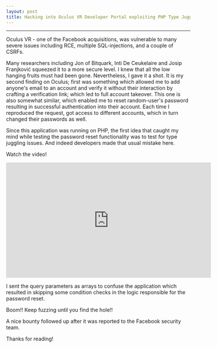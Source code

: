 ```yaml
---
layout: post
title: Hacking into Oculus VR Developer Portal exploiting PHP Type Juggling
---
```


---


Oculus VR - one of the Facebook acquisitions, was vulnerable to many severe issues including RCE, multiple SQL-injections, and a couple of CSRFs.

Many researchers including Jon of Bitquark, Inti De Ceukelaire and Josip Franjković squeezed it to a more secure level. I knew that all the low hanging fruits must had been gone. Nevertheless, I gave it a shot. It is my second finding on Oculus; first was something which allowed me to add anyone's email to an account and verify it without their interaction by crafting a verification link; which led to full account takeover. This one is also somewhat similar, which enabled me to reset random-user's password resulting in successful authentication into their account. Each time I reproduced the request, got access to different accounts, which in turn changed their passwords as well.

Since this application was running on PHP, the first idea that caught my mind while testing the password reset functionality was to test for type juggling issues. And indeed developers made that usual mistake here.

Watch the video!



<iframe width="560" height="315" src="https://www.youtube.com/embed/01a1aProHRU" frameborder="0" allowfullscreen></iframe>

I sent the query parameters as arrays to confuse the application which resulted in skipping some condition checks in the logic responsible for the password reset.

Boom!! Keep fuzzing until you find the hole!!


A nice bounty followed up after it was reported to the Facebook security team.


Thanks for reading!
